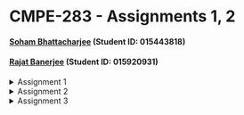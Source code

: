 # CMPE-283 - Assignments 1, 2
#### [Soham Bhattacharjee](mailto:soham.bhattacharjee@sjsu.edu) (Student ID: 015443818)
#### [Rajat Banerjee](mailto:rajat.banerjee@sjsu.edu) (Student ID: 015920931)
<details>
 <summary>Assignment 1</summary>
 
  ### Question - 1 : Breakup of tasks

  ## Soham
  - Building the linux kernel
  - RnD into Certificate generation issue : 
   [Stackexchange](https://unix.stackexchange.com/questions/293642/attempting-to-compile-kernel-yields-a-certification-error/649484#649484)
  - Installing the kernel
  - Modifying the custom functions and running the code
  - Generating the Kernel object

  ## Rajat
  - Virtualization Software and how to get the free version
  - Online repository to get free linux distrubution
  - Setting up the VM with Vmware Fusion
  - Setting up the missing modules needs for the build
  - Git setup & Github ssh keys setup
  - Code setup

  ##### These steps can be followed to complete the assignment on a mac, running intel CPU. This will be using a VM to run another VM (nested virtualization).
  ### Set up VM
  Download [VMWare Fusion]( https://customerconnect.vmware.com/en/downloads/info/slug/desktop_end_user_computing/vmware_fusion/12_0) and install the software on your machine. You’d need to register at vmware to get a non-commercial use key or use the software in trial mode for 30 days.

  Download Ubuntu 64 bit VMWare image from [OSBoxes.org]( https://www.osboxes.org/ubuntu/#ubuntu-21-04-vmware). Note that the image should be for VMWare.

  In the “Processors and Memory” section of the virtual machine settings, increase the processor core (more the better) and increase the memory (more the better). Click on the “Advanced Options”, select “Enable Hypervisor Applications in this Virtual Machine” – this enables the nested virtualization option.

   Start the VM. You can find the password from the OSBoxes.org page, under the “Info” tab.

  Once Ubuntu is running, open the terminal. To ensure that nested virtualization is active, run the command `cat /proc/cpuinfo`. Check the output of this file, if it contains `vmx flags:` then the setup has been successful and the VM has hardware assisted virtualization capabilities.

  ### Cloning Linux
  Fork the Linux open source [codebase](https://github.com/torvalds/linux) on GitHub, into your own repo, (for example – [this fork](https://github.com/sohambhattacharjee/linux))

  Run `ssh-keygen -t rsa` to generate a new key in the VM terminal. Copy this Key into GitHub settings -> SSH and GPG Keys, to allow cloning from GitHub into the VM.

  Install git on the ubuntu machine by running `sudo apt install git`
  Then clone the forked repo into a directory of the VM.
  - `mkdir cmpe283`
  - `cd cmpe283`
  - `git clone git@github.com:sohambhattacharjee/linux.git`

  ### Missing modules
  We’ve already installed git in the previous step. In order to complete the rest of the assignment, we need to install a few more modules:
  - `sudo apt install make`
  - `sudo apt-get install gcc`
  - `sudo apt-get install flex`
  - `sudo apt-get install bison`
  - `sudo apt-get install libssl-dev`
  - `sudo apt install libelf-dev`
  - `sudo apt install dwarves`

  Copy over the `/boot/config.X.Y.Z` file as `.config` file in the `linux` directory.
  In the .config file, find and comment out the line
  `CONFIG_SYSTEM_TRUSTED_KEYS="debian/canonical-certs.pem"`
  Then run `make oldconfig`. Accept the defaults for all options.

  ### Build the linux kernel
  - `cd linux`
  - `make -j 4 modules`
  - `make -j 4`

  Since we commented out the trusted key, the make process will create a new key during build.

  To create a new installer, run
  `sudo make INSTALL_MOD_STRIP=1 modules_install`

  To install that kernel version, run
  `sudo make install`

  This updates the kernel version running on the VM. Reboot the VM for the update to take effect.

  ### Generating Kernel Object file
  1.	Build the custom code
      `cd ..`
      `make`
  2.	Step 1 generates a .ko file (kernel object file). Add this to the kernel by running
      `sudo insmod cmpe283-1.ko`
  This prints all the output in the message buffer. To read the buffer, run `sudo dmesg`. The output from the assignment will be printed towards the end.
  <img width="692" alt="Screen Shot 2021-10-29 at 1 35 41 AM" src="https://user-images.githubusercontent.com/24656792/139404426-643e3910-8262-407c-b6aa-8d9c97f4d85e.png">
  <img width="740" alt="Screen Shot 2021-10-29 at 1 36 48 AM" src="https://user-images.githubusercontent.com/24656792/139404431-ce3058e8-bbe4-48d1-8919-8b8b748b1ea9.png">


  ### Cleanup
  `sudo rmmod cmpe283-1` would remove the module from kernel. Once the kernel has been built, it doesn't need to be rebuilt again. instead, only building the module and installing it would suffice.
</details>

<details>
 <summary>Assignment 2</summary>

### Question - 1 : Breakup of tasks

## Soham
- Setting up nested virtual machines
- Building linux kernel
- Code changes on cpuid.c, fixing run time issues
- Coming up with unit tests (not checked in)

## Rajat
- Buildinng linux kernel, fix build time issues
- Researching about atomic variables and their proper usage
- Code changes on vmx.c
- Debugging issues during execution

### Question 2 : Handling leaf 0x4FFFFFFF and 0x4FFFFFFE


As part of this assingment, the linux kernel would be updated (CPUID) to handle the following leaf nodes (%eax):
- 0x4FFFFFFF: return the total number of interrupts handled by the hypervisor in %eax.
- 0x4FFFFFFE: return the total cpu cycles spent in handling interrupts, with the high bits of the 64 bit number in %ebx and lo bits in %ecx

The code changes have been made in arch/x86/kvm/cpuid.c and arch/x86/kvm/vmx/vmx.c 

 ### Build the linux kernel
  - `cd linux`
  - `make -j 4 modules`
  - `make -j 4`

  Since we commented out the trusted key, the make process will create a new key during build.

  To create a new installer, run
  `sudo make INSTALL_MOD_STRIP=1 modules_install`

  To install that kernel version, run
  `sudo make install`

  This updates the kernel version running on the VM. Reboot the VM for the update to take effect.


### Test the code changes
#### Prepare VM for nested virtualiztion
- `sudo apt install virtinst`
- `sudo apt install libvirt-clients`
- `sudo apt install virt-top`
- `sudo apt install qemu-kvm`
- `sudo apt install libvirt-daemon`
- `sudo apt install libvirt-daemon-systems`
- `sudo apt install bridge-utils`
- `sudo apt install virt-manager`

Launch virt-manager and step through the wizard to add a new Ubuntu os as nested VM.

Once the setup is done, install `sudo apt install cpuid` on the inner VM. 
once that has been installed, run `cpuid -l 0x4fffffff` to test question 1 and `cpuid -l 0xffffffe` to test question 2.
Expected output should be something like this:
![Assignment 2](https://user-images.githubusercontent.com/24656792/140996140-59acac24-aa92-441b-8158-dfff41d19ab6.PNG)
</details>

<details>
  <summary>Assignment 3</summary>

  ### Question - 1 : Breakup of tasks

  #### Soham
  - Building linux kernel
  - Code changes on cpuid.c, fixing run time issues
  - Coming up with unit tests (not checked in)
  - Printing all data from counters to dmesg
  - handling error conditions

  #### Rajat
  - Buildinng linux kernel, fix build time issues
  - Code changes on vmx.c, including getting int index from exit reason
  - Debugging issues during execution
  - clearinng registers for output

  ### Question 2 : Handling leaf 0x4FFFFFFD and 0x4FFFFFFC
  - For CPUID leaf node %eax=0x4FFFFFFD:
    - Return the number of exits for the exit number provided (on input) in %ecx
    - This value should be returned in %eax 
  - For CPUID leaf node %eax=0x4FFFFFFC:
    - Return the time spent processing the exit number provided (on input) in %ecx
    - Return the high 32 bits of the total time spent for that exit in %ebx
    - Return the low 32 bits of the total time spent for that exit in %ecx
  
  ##### This assignment builds on top of Assignment 2 above. Setting the nested VM is defined there.
  The code changes have been made in arch/x86/kvm/cpuid.c and arch/x86/kvm/vmx/vmx.c 

  #### Build the linux kernel
    - `cd linux`
    - `make -j 4 modules`
    - `make -j 4`

    Since we commented out the trusted key, the make process will create a new key during build.

    To create a new installer, run
    `sudo make INSTALL_MOD_STRIP=1 modules_install`

    To install that kernel version, run
    `sudo make install`

    This updates the kernel version running on the VM. Reboot the VM for the update to take effect.

  #### Testing the code changes
  From within the nested VM, run `cpuid -l 0x4FFFFFFD -s 0` to get the information about how many times exit reason `0` was handled.

  On the outer VM, run `dmesg` to get a dump of all the exit reasons and the number of times they were handled.

  To test CPU cycles, on the nested VM, run `cpuid -l 0x4FFFFFFC -s 0` to get the information about how many cpu cycles were spent for handling exit reason `0`. Change the exit reason to get information about other exit reason codes.

  On the outer VM, run `dmesg` again to dump all the information about exit reasons and corresponding cpu cycles.

  ### Question 3 - Comment on the frequency of exits – does the number of exits increase at a stable rate? Or are there more exits performed during certain VM operations? 

  No, not all exits have the same growth rate. For instance, some exits reasons rarely occur. Like exit code 50 - 69 were all exited 0 times.
  Exit reason 1 (external interrupt) gows very fast if we do a `CURL` command from within the nexted VM. For example, it grew from 129620 to 130593 between a `curl www.google.com` command in nested VM.
  
  #### Approximately how many exits does a full VM boot entail?

  For a `sudo reboot` command run on the nessted VM, total exit count before - 25a8e3 (2468067), after - 368bae (3574702), which is 1.1 million exits.

  ### Question 4 - Of the exit types defined in the SDM, which are the most frequent? Least?
  Exit reasons 1 (External interrupt), 10 (CPUID), 30 (I/O Instructions), 32 (WMR), 48 (EPT Violation) happen very frequently.
  (Not counting the exits that never occurred) Exit reasons 29 (MOV DR), 46 (Access to GDTR or IDTR) happened only 2 times.


</details>
